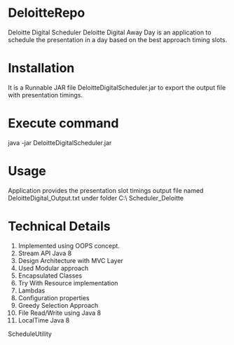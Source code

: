 # DeloitteRepo
Deloitte Digital Scheduler
Deloitte Digital Away Day is an application to schedule the presentation in a day based on the best approach timing slots.

# Installation
It is a Runnable JAR file DeloitteDigitalScheduler.jar to export the output file with presentation timings.

# Execute command
java -jar DeloitteDigitalScheduler.jar

# Usage
Application provides the presentation slot timings output file named DeloitteDigital_Output.txt under folder C:\ Scheduler_Deloitte


# Technical Details
1.	Implemented using OOPS concept.
2.	Stream API Java 8
3.	Design Architecture with MVC Layer
4.	Used Modular approach
5.	Encapsulated Classes
6.	Try With Resource implementation
7.	Lambdas
8.	Configuration properties
9.	Greedy Selection Approach
10.	File Read/Write using Java 8
11.	LocalTime Java 8

ScheduleUtility
